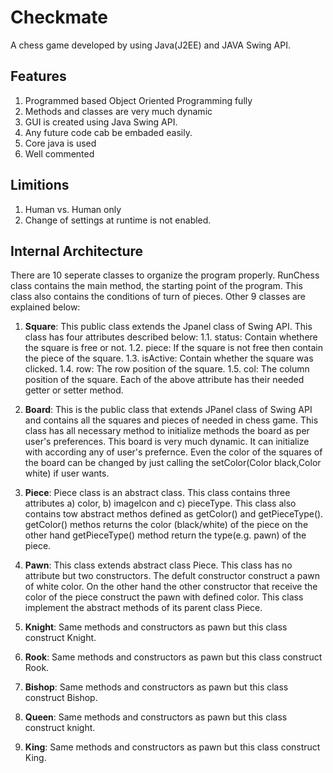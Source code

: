 # Checkmate
A chess game developed by using Java(J2EE) and JAVA Swing API. 

## Features
1. Programmed based Object Oriented Programming fully
2. Methods and classes are very much dynamic
3. GUI is created using Java Swing API.
4. Any future code cab be embaded easily.
5. Core java is used
6. Well commented

## Limitions
1. Human vs. Human only
2. Change of settings at runtime is not enabled.

## Internal Architecture
There are 10 seperate classes to organize the program properly. RunChess class contains the main method, the starting point of the program. This class also contains the conditions of turn of pieces. Other 9 classes are explained below:

1. **Square**: This public class extends the Jpanel class of Swing API. This class has four attributes described below:
	1.1. status: Contain whethere the square is free or not.
	1.2. piece: If the square is not free then contain the piece of the square.
	1.3. isActive: Contain whether the square was clicked.
	1.4. row: The row position of the square.
	1.5. col: The column position of the square.
Each of the above attribute has their needed getter or setter method.

2. **Board**: This is the public class that extends JPanel class of Swing API and contains all the squares and pieces of needed in chess game. This class has all necessary method to initialize methods the board as per user's preferences. This board is very much dynamic. It can initialize with according any of user's prefernce. Even the color of the squares of the board can be changed by just calling the setColor(Color black,Color white) if user wants.

3. **Piece**: Piece class is an abstract class. This class contains three attributes a) color, b) imageIcon and c) pieceType. This class also contains tow abstract methos defined as getColor() and getPieceType(). getColor() methos returns the color (black/white) of the piece on the other hand getPieceType() method return the type(e.g. pawn) of the piece.

4. **Pawn**: This class extends abstract class Piece. This class has no attribute but two constructors. The defult constructor construct a pawn of white color. On the other hand the other constructor that receive the color of the piece construct the pawn with defined color. This class implement the abstract methods of its parent class Piece.

5. **Knight**: Same methods and constructors as pawn but this class construct Knight.

6. **Rook**: Same methods and constructors as pawn but this class construct Rook.

7. **Bishop**: Same methods and constructors as pawn but this class construct Bishop.

8. **Queen**: Same methods and constructors as pawn but this class construct knight.

9. **King**: Same methods and constructors as pawn but this class construct King.



